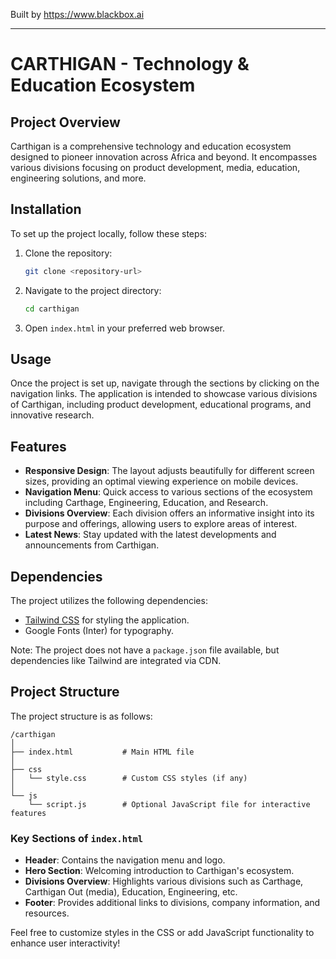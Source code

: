 
Built by https://www.blackbox.ai

---

# CARTHIGAN - Technology & Education Ecosystem

## Project Overview
Carthigan is a comprehensive technology and education ecosystem designed to pioneer innovation across Africa and beyond. It encompasses various divisions focusing on product development, media, education, engineering solutions, and more.

## Installation
To set up the project locally, follow these steps:

1. Clone the repository:
   ```bash
   git clone <repository-url>
   ```
2. Navigate to the project directory:
   ```bash
   cd carthigan
   ```
3. Open `index.html` in your preferred web browser.

## Usage
Once the project is set up, navigate through the sections by clicking on the navigation links. The application is intended to showcase various divisions of Carthigan, including product development, educational programs, and innovative research.

## Features
- **Responsive Design**: The layout adjusts beautifully for different screen sizes, providing an optimal viewing experience on mobile devices.
- **Navigation Menu**: Quick access to various sections of the ecosystem including Carthage, Engineering, Education, and Research.
- **Divisions Overview**: Each division offers an informative insight into its purpose and offerings, allowing users to explore areas of interest.
- **Latest News**: Stay updated with the latest developments and announcements from Carthigan.

## Dependencies
The project utilizes the following dependencies:
- [Tailwind CSS](https://tailwindcss.com/) for styling the application.
- Google Fonts (Inter) for typography.

Note: The project does not have a `package.json` file available, but dependencies like Tailwind are integrated via CDN.

## Project Structure
The project structure is as follows:

```
/carthigan
│
├── index.html           # Main HTML file
│
├── css
│   └── style.css        # Custom CSS styles (if any)
│
└── js
    └── script.js        # Optional JavaScript file for interactive features
```

### Key Sections of `index.html`
- **Header**: Contains the navigation menu and logo.
- **Hero Section**: Welcoming introduction to Carthigan's ecosystem.
- **Divisions Overview**: Highlights various divisions such as Carthage, Carthigan Out (media), Education, Engineering, etc.
- **Footer**: Provides additional links to divisions, company information, and resources.

Feel free to customize styles in the CSS or add JavaScript functionality to enhance user interactivity!